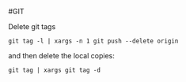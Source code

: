 #GIT

Delete git tags

```
git tag -l | xargs -n 1 git push --delete origin
``` 

and then delete the local copies: 

```git tag | xargs git tag -d```
